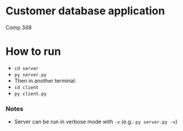 # Customer database application
Comp 348

# How to run
 - `cd server`
 - `py server.py`
 - Then in another terminal:
 - `cd client`
 - `py client.py`

### Notes
- Server can be run in verbose mode with `-v` (e.g.: `py server.py -v`)

